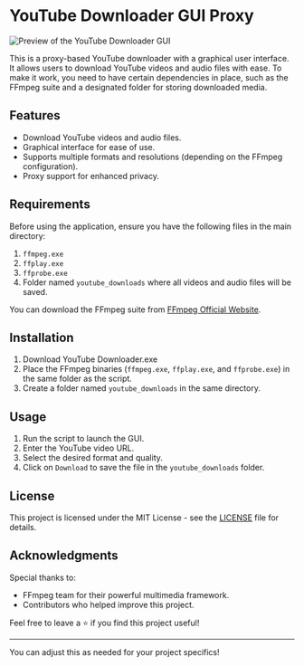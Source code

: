 
# YouTube Downloader GUI Proxy

![Preview of the YouTube Downloader GUI]([[https://raw.githubusercontent.com/4James0Dos4/YouTube-Downloader/refs/heads/main/gui.png](https://github.com/4James0Dos4/YouTube-Downloader/blob/3d85cb297a359d14c002255c204a8cd28f1cb3be/gui.png))


This is a proxy-based YouTube downloader with a graphical user interface. It allows users to download YouTube videos and audio files with ease. To make it work, you need to have certain dependencies in place, such as the FFmpeg suite and a designated folder for storing downloaded media.

## Features
- Download YouTube videos and audio files.
- Graphical interface for ease of use.
- Supports multiple formats and resolutions (depending on the FFmpeg configuration).
- Proxy support for enhanced privacy.

## Requirements
Before using the application, ensure you have the following files in the main directory:
1. `ffmpeg.exe`
2. `ffplay.exe`
3. `ffprobe.exe`
4. Folder named `youtube_downloads` where all videos and audio files will be saved.

You can download the FFmpeg suite from [FFmpeg Official Website](https://ffmpeg.org/download.html).

## Installation
1. Download YouTube Downloader.exe
2. Place the FFmpeg binaries (`ffmpeg.exe`, `ffplay.exe`, and `ffprobe.exe`) in the same folder as the script.
3. Create a folder named `youtube_downloads` in the same directory.

## Usage
1. Run the script to launch the GUI.
2. Enter the YouTube video URL.
3. Select the desired format and quality.
4. Click on `Download` to save the file in the `youtube_downloads` folder.

## License
This project is licensed under the MIT License - see the [LICENSE](LICENSE) file for details.

## Acknowledgments
Special thanks to:
- FFmpeg team for their powerful multimedia framework.
- Contributors who helped improve this project.

Feel free to leave a ⭐ if you find this project useful!

--- 

You can adjust this as needed for your project specifics!
